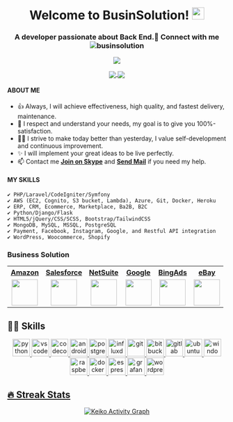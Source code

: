 <h1 align="center">
  Welcome to BusinSolution!
  <img src="https://media.giphy.com/media/hvRJCLFzcasrR4ia7z/giphy.gif" width="28">
  

</h1>

<h3 align="center">A developer passionate about Back End.🔌 Connect with me <img src="https://komarev.com/ghpvc/?username=businsolution&label=Profile%20views&color=0e75b6&style=flat" alt="businsolution" /></h3>
 <p align="center">
  
 <a href="https://github.com/businsolution/">
  <img align="center" src="https://github-readme-stats.vercel.app/api?username=businsolution&theme=radical&layout=compact" />
</a>
</p>

 <p align="center">
 
 <a href="https://github.com/businsolution/">
  <img align="center" src="https://github-readme-stats.vercel.app/api/top-langs/?username=businsolution&langs_count=8&theme=radical&layout=compact" />
</a>
<a href="https://github.com/businsolution/">
  <img align="center" src="https://github-readme-stats.vercel.app/api/wakatime?username=businsolution&langs_count=8&theme=radical&layout=compact" />
</a>
</p>
    
#### ABOUT ME

- 👍 Always, I will achieve effectiveness, high quality, and fastest delivery, maintenance.
- 🚀 I respect and understand your needs, my goal is to give you 100%-satisfaction.
- 👨‍🎓 I strive to make today better than yesterday, I value self-development and continuous improvement.
- ✨ I will implement your great ideas to be live perfectly.
- 📫 Contact me **[Join on Skype](https://join.skype.com/invite/gPQ5iISWZXW4)** and **<a href="mailto:support@businsolution.com	">Send Mail</a>** if you need my help.

#### MY SKILLS
    ✔ PHP/Laravel/CodeIgniter/Symfony
    ✔ AWS (EC2, Cognito, S3 bucket, Lambda), Azure, Git, Docker, Heroku
    ✔ ERP, CRM, Ecommerce, Marketplace, Ba2B, B2C  
    ✔ Python/Django/Flask
    ✔ HTML5/jQuery/CSS/SCSS, Bootstrap/TailwindCSS
    ✔ MongoDB, MySQL, MSSQL, PostgreSQL
    ✔ Payment, Facebook, Instagram, Google, and Restful API integration
    ✔ WordPress, Woocommerce, Shopify

### Business Solution
<p align='center'>
<a href="https://github.com/businsolution/">
<table>
  <tr>
    <th align="center">Amazon</th>
    <th align="center">Salesforce</th>
    <th align="center">NetSuite</th>
    <th align="center">Google</th>
    <th align="center">BingAds</th>
    <th align="center">eBay</th>
  </tr>
  <tr>
    <td align="center">
      <img src="https://avatars.githubusercontent.com/u/8594673?s=200&v=4" height="60">
    </td>
    <td align="center">
      <img src="https://avatars.githubusercontent.com/u/453694?s=200&v=4" height="60">
    </td>
    <td align="center">
      <img src="https://avatars.githubusercontent.com/u/4430336?s=200&v=4" height="60">
    </td>
     <td align="center">
      <img src="https://avatars.githubusercontent.com/u/1342004?s=200&v=4" height="60">
    </td>
     <td align="center">
      <img src="https://avatars.githubusercontent.com/u/8107929?s=200&v=4" height="60">
    </td>
    <td align="center">
      <img src="https://avatars.githubusercontent.com/u/3639281?s=200&v=4" height="60">
    </td>
  </tr>
</table>
  </a>
</p>
<h2>👩‍💻 Skills</h2>

<p align="center">
  <a href="https://www.python.org"><img src="https://github.com/keikomori/icons-badges/blob/master/icons/Python/python.svg" alt="python" width="40" height="40"/>
  <a href="https://code.visualstudio.com"><img src="https://github.com/keikomori/icons-badges/blob/master/icons/VSCode/vscode.svg" alt="vscode" width="40" height="40"/>
   <a href="https://www.ti.com/tool/CCSTUDIO"><img src="https://github.com/keikomori/icons-badges/blob/master/icons/Code%20Composer/ccstudio.jpg" alt="codecomposer" width="40" height="40"/>
  <a href="https://developer.android.com/studio/"><img src="https://github.com/keikomori/icons-badges/blob/master/icons/Android/android.svg" alt="androidstudio" width="40" height="40"/>
  <a href="https://www.postgresql.org"><img src="https://github.com/keikomori/icons-badges/blob/master/icons/Postgresql/postgresql.svg" alt="postgresql" width="40" height="40"/>
  <a href="https://www.influxdata.com"><img src="https://github.com/keikomori/icons-badges/blob/master/icons/InfluxDB/influxdata.svg" alt="influxdb" width="40" height="40"/>
  <a href="https://git-scm.com/"><img src="https://github.com/keikomori/icons-badges/blob/master/icons/Git/git.svg" alt="git" width="40" height="40"/>
  <a href="https://bitbucket.org/"><img src="https://github.com/keikomori/icons-badges/blob/master/icons/Bitbucket/bitbucket.svg" alt="bitbucket" width="40" height="40"/>
  <a href="https://gitlab.com/"><img src="https://github.com/keikomori/icons-badges/blob/master/icons/GitLab/gitlab.svg" alt="gitlab" width="40" height="40"/>
  <a href="https://ubuntu.com/"><img src="https://github.com/keikomori/icons-badges/blob/master/icons/Ubuntu/ubuntu.svg" alt="ubuntu" width="40" height="40"/>
  <a href="https://www.microsoft.com/pt-br/windows/"><img src="https://github.com/keikomori/icons-badges/blob/master/icons/Windows/windows.svg" alt="windows" width="40" height="40"/>
  <a href="https://www.raspberrypi.org/software/operating-systems"><img src="https://github.com/keikomori/icons-badges/blob/master/icons/Raspberry%20Pi/raspberry_pi.svg" alt="raspberrypi" width="40" height="40"/>
  <a href="https://www.docker.com/"><img src="https://github.com/keikomori/icons-badges/blob/master/icons/Docker/docker.svg" alt="docker" width="40" height="40"/>
  <a href="https://www.espressif.com/"><img src="https://github.com/keikomori/icons-badges/blob/master/icons/Espressif/espressif.svg" alt="espressif" width="40" height="40"/>
  <a href="https://grafana.com/"><img src="https://github.com/keikomori/icons-badges/blob/master/icons/Grafana/grafana.svg" alt="grafana" width="40" height="40"/>
  <a href="https://br.wordpress.org/"><img src="https://github.com/keikomori/icons-badges/blob/master/icons/WordPress/wordpress.svg" alt="wordpress" width="40" height="40"/>
</p>
  
<h2>🔥 Streak Stats</h2>

<p align="center">
  
</p>
<p align="center">
<a href="https://github.com/ashutosh00710/github-readme-activity-graph"><img alt="Keiko Activity Graph" src="https://activity-graph.herokuapp.com/graph?username=businsolution&bg_color=1F222E&color=F8D866&line=F85D7F&point=FFFFFF&hide_border=true" /></a>
</p>
    


